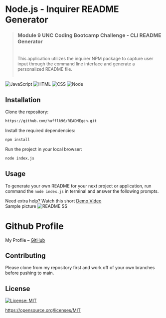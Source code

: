 # Node.js - Inquirer README Generator
>### Module 9 UNC Coding Bootcamp Challenge - CLI README Generator <br><br>
>  This application utilizes the inquirer NPM package to capture user input through the command line interface and generate a personalized README file. <br><br>

![JavaScript][js-url]
![HTML][html-url]
![CSS][css-url]
![Node][node-url]



## Installation

Clone the repository:

```sh
https://github.com/hufflk96/READMEgen.git
```

Install the required dependencies:

```sh
npm install
```

Run the project in your local browser:

```sh
node index.js
```

## Usage

  To generate your own README for your next project or application, run command the `node index.js` in terminal and answer the following prompts.
  
Need extra help? Watch this short [Demo Video](https://watch.screencastify.com/v/aaRyYgN7VxB4ZE9Cs58O)<br>
Sample picture ![README SS](https://github.com/hufflk96/READMEgen/assets/118147274/456735b5-8b44-440b-bf72-0e8706137858)

   
# Github Profile
My Profile – [GitHub](https://github.com/hufflk96)

## Contributing
Please clone from my repository first and work off of your own branches before pushing to main. 
## License
[![License: MIT](https://img.shields.io/badge/License-MIT-yellow.svg)](https://opensource.org/licenses/MIT)
  
  https://opensource.org/licenses/MIT 

<!-- Markdown link & img dfn's -->

[node-url]: https://img.shields.io/badge/Node.js-43853D?style=for-the-badge&logo=node.js&logoColor=white
[js-url]: https://img.shields.io/badge/JavaScript-F7DF1E?style=for-the-badge&logo=javascript&logoColor=black
[html-url]: https://img.shields.io/badge/HTML5-E34F26?style=for-the-badge&logo=html5&logoColor=white
[css-url]: https://img.shields.io/badge/CSS3-1572B6?style=for-the-badge&logo=css3&logoColor=white
[python-url]: https://img.shields.io/badge/Python-14354C?style=for-the-badge&logo=python&logoColor=white
[express-url]: https://img.shields.io/badge/Express.js-404D59?style=for-the-badge
[react-url]: https://img.shields.io/badge/React-20232A?style=for-the-badge&logo=react&logoColor=61DAFB
[jquery-url]: https://img.shields.io/badge/jQuery-0769AD?style=for-the-badge&logo=jquery&logoColor=white
[bs-url]: https://img.shields.io/badge/Bootstrap-563D7C?style=for-the-badge&logo=bootstrap&logoColor=white
[tw-url]: https://img.shields.io/badge/Tailwind_CSS-38B2AC?style=for-the-badge&logo=tailwind-css&logoColor=white
[mongo-url]: https://img.shields.io/badge/MongoDB-4EA94B?style=for-the-badge&logo=mongodb&logoColor=white
[mysql-url]: https://img.shields.io/badge/MySQL-00000F?style=for-the-badge&logo=mysql&logoColor=white
[heroku-url]: https://img.shields.io/badge/Heroku-430098?style=for-the-badge&logo=heroku&logoColor=white
[sqlize-url]: https://img.shields.io/badge/sequelize-323330?style=for-the-badge&logo=sequelize&logoColor=blue
[jswtoken-url]: 	https://img.shields.io/badge/json%20web%20tokens-323330?style=for-the-badge&logo=json-web-tokens&logoColor=pink
[apollo-url]: https://img.shields.io/badge/-ApolloGraphQL-311C87?style=for-the-badge&logo=apollo-graphql
[graphql-url]: https://img.shields.io/badge/-GraphQL-E10098?style=for-the-badge&logo=graphql&logoColor=white
